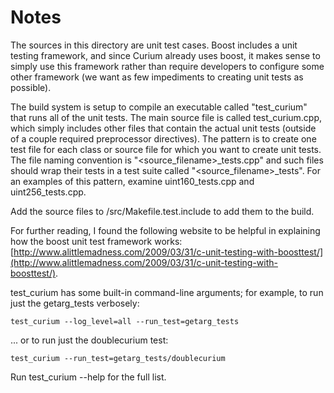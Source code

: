 # Notes
The sources in this directory are unit test cases.  Boost includes a
unit testing framework, and since Curium already uses boost, it makes
sense to simply use this framework rather than require developers to
configure some other framework (we want as few impediments to creating
unit tests as possible).

The build system is setup to compile an executable called "test_curium"
that runs all of the unit tests.  The main source file is called
test_curium.cpp, which simply includes other files that contain the
actual unit tests (outside of a couple required preprocessor
directives).  The pattern is to create one test file for each class or
source file for which you want to create unit tests.  The file naming
convention is "<source_filename>_tests.cpp" and such files should wrap
their tests in a test suite called "<source_filename>_tests".  For an
examples of this pattern, examine uint160_tests.cpp and
uint256_tests.cpp.

Add the source files to /src/Makefile.test.include to add them to the build.

For further reading, I found the following website to be helpful in
explaining how the boost unit test framework works:
[http://www.alittlemadness.com/2009/03/31/c-unit-testing-with-boosttest/](http://www.alittlemadness.com/2009/03/31/c-unit-testing-with-boosttest/).

test_curium has some built-in command-line arguments; for
example, to run just the getarg_tests verbosely:

    test_curium --log_level=all --run_test=getarg_tests

... or to run just the doublecurium test:

    test_curium --run_test=getarg_tests/doublecurium

Run  test_curium --help   for the full list.


